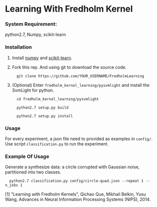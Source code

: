 # Learning With Fredholm Kernel

### System Requirement:
  python2.7, Numpy, scikit-learn

### Installation
  1. Install [numpy](http://www.numpy.org) and [scikit-learn](http://http://scikit-learn.org/stable/install.html).
  2. Fork this rep. And using git to download the source code.

     ```
       git clone https://github.com/YOUR_USERNAME/FredholmLearning
     ```

  3. (Optional) Enter `fredholm_kernel_learning/pysvmlight` and install the SvmLight for python.

     ```
       cd fredholm_kernel_learning/pysvmlight

       python2.7 setup.py build

       python2.7 setup.py install
     ``` 

### Usage
  For every experiment, a json file need to provided as examples in `config/`. Use script `classification.py` to run the experiment.

### Example Of Usage
  Generate a synthesize data: a circle corrupted with Gaussian noise, partitioned into two classes.

  ```
    python2.7 classification.py config/circle-quad.json --repeat 1 --n_jobs 1
  ```

[1] "Learning with Fredholm Kernels",
    Qichao Que, Mikhail Belkin, Yusu Wang, 
    Advances in Neural Information Processing Systems (NIPS), 2014.

